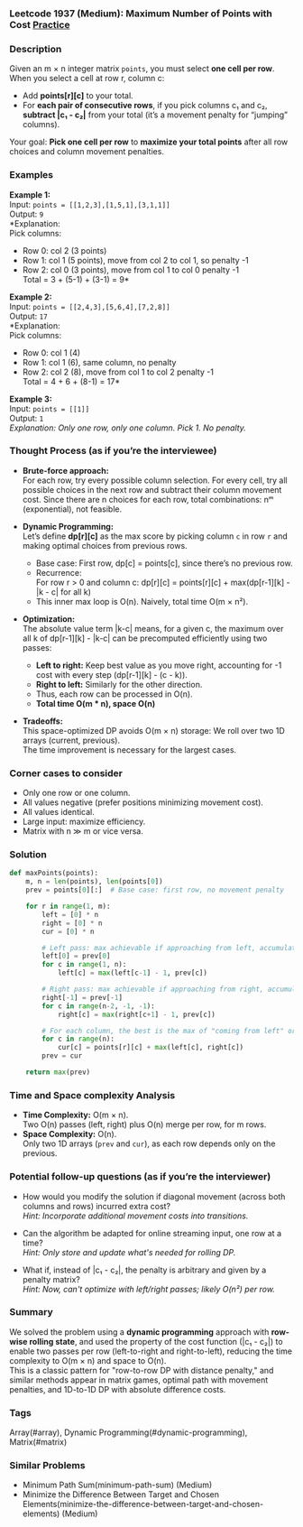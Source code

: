 ### Leetcode 1937 (Medium): Maximum Number of Points with Cost [Practice](https://leetcode.com/problems/maximum-number-of-points-with-cost)

### Description  
Given an m × n integer matrix `points`, you must select **one cell per row**.  
When you select a cell at row r, column c:
- Add **points[r][c]** to your total.
- For **each pair of consecutive rows**, if you pick columns c₁ and c₂, **subtract |c₁ - c₂|** from your total (it’s a movement penalty for “jumping” columns).

Your goal: **Pick one cell per row** to **maximize your total points** after all row choices and column movement penalties.

### Examples  

**Example 1:**  
Input: `points = [[1,2,3],[1,5,1],[3,1,1]]`  
Output: `9`  
*Explanation:  
Pick columns:  
- Row 0: col 2 (3 points)  
- Row 1: col 1 (5 points), move from col 2 to col 1, so penalty -1  
- Row 2: col 0 (3 points), move from col 1 to col 0 penalty -1  
Total = 3 + (5-1) + (3-1) = 9*

**Example 2:**  
Input: `points = [[2,4,3],[5,6,4],[7,2,8]]`  
Output: `17`  
*Explanation:  
Pick columns:  
- Row 0: col 1 (4)  
- Row 1: col 1 (6), same column, no penalty  
- Row 2: col 2 (8), move from col 1 to col 2 penalty -1  
Total = 4 + 6 + (8-1) = 17*

**Example 3:**  
Input: `points = [[1]]`  
Output: `1`  
*Explanation: Only one row, only one column. Pick 1. No penalty.*

### Thought Process (as if you’re the interviewee)  

- **Brute-force approach:**  
  For each row, try every possible column selection. For every cell, try all possible choices in the next row and subtract their column movement cost. Since there are n choices for each row, total combinations: nᵐ (exponential), not feasible.
  
- **Dynamic Programming:**  
  Let’s define **dp[r][c]** as the max score by picking column `c` in row `r` and making optimal choices from previous rows.  
  - Base case: First row, dp[c] = points[c], since there’s no previous row.
  - Recurrence:  
    For row r > 0 and column c:
      dp[r][c] = points[r][c] + max(dp[r-1][k] - |k - c| for all k)
  - This inner max loop is O(n). Naively, total time O(m × n²).

- **Optimization:**  
  The absolute value term |k-c| means, for a given c, the maximum over all k of dp[r-1][k] - |k-c| can be precomputed efficiently using two passes:
    - **Left to right:** Keep best value as you move right, accounting for -1 cost with every step (dp[r-1][k] - (c - k)).
    - **Right to left:** Similarly for the other direction.
  - Thus, each row can be processed in O(n).
  - **Total time O(m \* n), space O(n)**

- **Tradeoffs:**  
  This space-optimized DP avoids O(m × n) storage: We roll over two 1D arrays (current, previous).  
  The time improvement is necessary for the largest cases.

### Corner cases to consider  
- Only one row or one column.
- All values negative (prefer positions minimizing movement cost).
- All values identical.
- Large input: maximize efficiency.
- Matrix with n ≫ m or vice versa.

### Solution

```python
def maxPoints(points):
    m, n = len(points), len(points[0])
    prev = points[0][:]  # Base case: first row, no movement penalty

    for r in range(1, m):
        left = [0] * n
        right = [0] * n
        cur = [0] * n

        # Left pass: max achievable if approaching from left, accumulating the cost
        left[0] = prev[0]
        for c in range(1, n):
            left[c] = max(left[c-1] - 1, prev[c])

        # Right pass: max achievable if approaching from right, accumulating the cost
        right[-1] = prev[-1]
        for c in range(n-2, -1, -1):
            right[c] = max(right[c+1] - 1, prev[c])

        # For each column, the best is the max of "coming from left" or "coming from right"
        for c in range(n):
            cur[c] = points[r][c] + max(left[c], right[c])
        prev = cur

    return max(prev)
```

### Time and Space complexity Analysis  

- **Time Complexity:** O(m × n).  
  Two O(n) passes (left, right) plus O(n) merge per row, for m rows.
- **Space Complexity:** O(n).  
  Only two 1D arrays (`prev` and `cur`), as each row depends only on the previous.

### Potential follow-up questions (as if you’re the interviewer)  

- How would you modify the solution if diagonal movement (across both columns and rows) incurred extra cost?  
  *Hint: Incorporate additional movement costs into transitions.*

- Can the algorithm be adapted for online streaming input, one row at a time?  
  *Hint: Only store and update what's needed for rolling DP.*

- What if, instead of |c₁ - c₂|, the penalty is arbitrary and given by a penalty matrix?  
  *Hint: Now, can't optimize with left/right passes; likely O(n²) per row.*

### Summary
We solved the problem using a **dynamic programming** approach with **row-wise rolling state**, and used the property of the cost function (|c₁ - c₂|) to enable two passes per row (left-to-right and right-to-left), reducing the time complexity to O(m × n) and space to O(n).  
This is a classic pattern for "row-to-row DP with distance penalty," and similar methods appear in matrix games, optimal path with movement penalties, and 1D-to-1D DP with absolute difference costs.

### Tags
Array(#array), Dynamic Programming(#dynamic-programming), Matrix(#matrix)

### Similar Problems
- Minimum Path Sum(minimum-path-sum) (Medium)
- Minimize the Difference Between Target and Chosen Elements(minimize-the-difference-between-target-and-chosen-elements) (Medium)